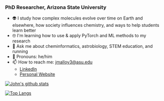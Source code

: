 ### PhD Researcher, Arizona State University

- 👽 I study how complex molecules evolve over time on Earth and elsewhere, how society influences chemistry, and ways to help students learn better 
- 🤓 I'm learning how to use & apply PyTorch and ML methods to my research
- 💬 Ask me about cheminformatics, astrobiology, STEM education, and running
- :blue_heart: Pronouns: he/him
- 📫 How to reach me: jmalloy3@asu.edu
  - [LinkedIn](https://www.linkedin.com/in/john-malloy-a72a519a/)
  - [Personal Website](https://john-malloy.jimdosite.com/)
 
[![John's github stats](https://github-readme-stats.vercel.app/api?username=jfmalloy1&count_private=true&show_icons=true&theme=radical&hide_rank=false)](https://github.com/anuraghazra/github-readme-stats)

[![Top Langs](https://github-readme-stats.vercel.app/api/top-langs/?username=jfmalloy1?hide=jupyternotebook)](https://github.com/anuraghazra/github-readme-stats)
